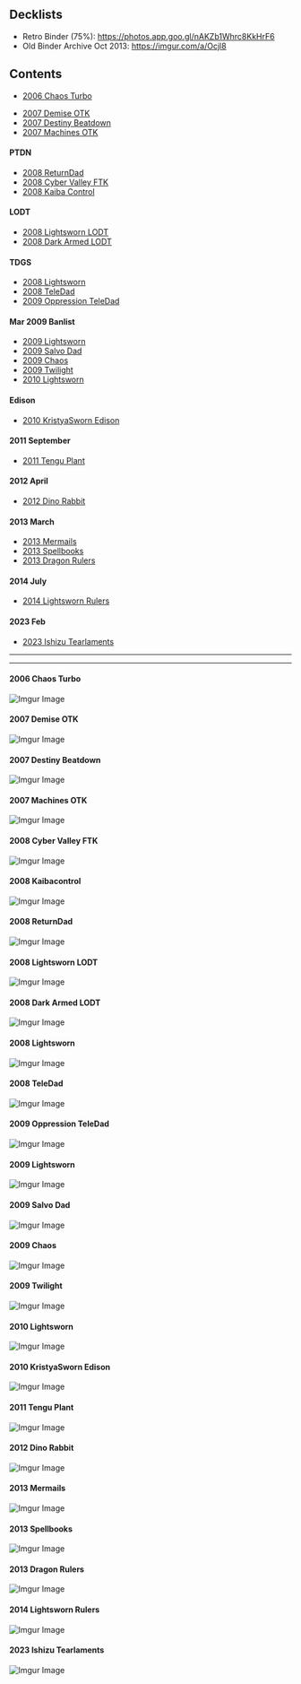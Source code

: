 ## Decklists

 - Retro Binder (75%): https://photos.app.goo.gl/nAKZb1Whrc8KkHrF6
 - Old Binder Archive Oct 2013: https://imgur.com/a/Ocjl8

## Contents

[//]: # (https://imgur.com/a/YojeZJZ) 

[//]: # ( - [2004 Yata Lock]&#40;#&#41;)
 - [2006 Chaos Turbo](#2006-Chaos-Turbo)

[//]: # ( - [2006 Chaos Control]&#40;#&#41;)

 - [2007 Demise OTK](#2007-Demise-OTK)
 - [2007 Destiny Beatdown](#2007-Destiny-Beatdown)
 - [2007 Machines OTK](#2007-Machines-OTK)

#### PTDN

 - [2008 ReturnDad](#2008-ReturnDad)
 - [2008 Cyber Valley FTK](#2008-cyber-valley-ftk)
 - [2008 Kaiba Control](#2008-Kaibacontrol)

#### LODT

 - [2008 Lightsworn LODT](#2008-Lightsworn-LODT)
 - [2008 Dark Armed LODT](#2008-Dark-Armed-LODT)

#### TDGS

 - [2008 Lightsworn](#2008-Lightsworn)
 - [2008 TeleDad](#2008-TeleDad)
 - [2009 Oppression TeleDad](#2009-Oppression-TeleDad)

#### Mar 2009 Banlist

 - [2009 Lightsworn](#2009-Lightsworn)
 - [2009 Salvo Dad](#2009-Salvo-Dad)
 - [2009 Chaos](#2009-Chaos)
 - [2009 Twilight](#2009-Twilight)
 - [2010 Lightsworn](#2010-Lightsworn)

#### Edison

 - [2010 KristyaSworn Edison](#2010-KristyaSworn-Edison)


[//]: # ( - [2010 WeleDad]&#40;#&#41;)
#### 2011 September

 - [2011 Tengu Plant](#2011-Tengu-Plant)

[//]: # ( - [2011 Salvo Chaos Dad]&#40;#&#41;)

[//]: # ( - [2011 Agents]&#40;#&#41;)

#### 2012 April

 - [2012 Dino Rabbit](#2012-Dino-Rabbit)

[//]: # ( - [2012 Wind Up]&#40;#&#41;)
[//]: # ( - [2012 Inzektors]&#40;#&#41;)

#### 2013 March

 - [2013 Mermails](#2013-mermails)
 - [2013 Spellbooks](#2013-spellbooks)
 - [2013 Dragon Rulers](#2013-dragon-rulers)

#### 2014 July

 - [2014 Lightsworn Rulers](#2014-Lightsworn-Rulers)

#### 2023 Feb

 - [2023 Ishizu Tearlaments](#2023-ishizu-tearlaments)



[//]: # (#### 2xxx Name)

[//]: # ()
[//]: # (![Imgur Image]&#40;imagehere.jpg&#41;)

---------------------------------------------------------



---------------------------------------------------------

#### 2006 Chaos Turbo

![Imgur Image](https://i.imgur.com/L6p5qRa.jpg)

#### 2007 Demise OTK

![Imgur Image](https://i.imgur.com/JkG8tZT.jpg)

#### 2007 Destiny Beatdown

![Imgur Image](https://i.imgur.com/Fq7CeZh.jpg)

#### 2007 Machines OTK

![Imgur Image](https://i.imgur.com/iP7uGhP.jpg)

#### 2008 Cyber Valley FTK

![Imgur Image](https://i.imgur.com/0bJC4c7.jpg)

#### 2008 Kaibacontrol

![Imgur Image](https://i.imgur.com/DSA1UvH.jpg)

#### 2008 ReturnDad

![Imgur Image](https://i.imgur.com/EyKO7K9.jpg)


#### 2008 Lightsworn LODT

![Imgur Image](https://i.imgur.com/TXyyf43.jpg)

#### 2008 Dark Armed LODT

![Imgur Image](https://i.imgur.com/aw4ZRl4.jpg)

#### 2008 Lightsworn

![Imgur Image](https://i.imgur.com/p05sSRS.jpg)

#### 2008 TeleDad

![Imgur Image](https://i.imgur.com/9n44IGN.jpg)

#### 2009 Oppression TeleDad

![Imgur Image](https://i.imgur.com/8Ka0EXh.jpg)

#### 2009 Lightsworn

![Imgur Image](https://i.imgur.com/F7n9GDH.jpg)

#### 2009 Salvo Dad

![Imgur Image](https://i.imgur.com/2z29XUl.jpg)

#### 2009 Chaos

![Imgur Image](https://i.imgur.com/UnHHLDs.jpg)

#### 2009 Twilight

![Imgur Image](https://i.imgur.com/zJYvEcW.jpg)

#### 2010 Lightsworn

![Imgur Image](https://i.imgur.com/kjyvw7H.jpg)

#### 2010 KristyaSworn Edison

![Imgur Image](https://i.imgur.com/Q5Eoh1u.jpg)

#### 2011 Tengu Plant

![Imgur Image](https://i.imgur.com/rs9jv5w.jpg)

#### 2012 Dino Rabbit

![Imgur Image](https://i.imgur.com/CnB1Sov.jpg)

#### 2013 Mermails

![Imgur Image](https://i.imgur.com/kfge5nv.jpeg)

#### 2013 Spellbooks

![Imgur Image](https://i.imgur.com/ZRYf6DA.jpeg)

#### 2013 Dragon Rulers

![Imgur Image](https://i.imgur.com/iY1sAyz.jpeg)

#### 2014 Lightsworn Rulers

![Imgur Image](https://i.imgur.com/rwEnLj1.jpg)

#### 2023 Ishizu Tearlaments

![Imgur Image](https://i.imgur.com/RawRw4U.jpeg)
